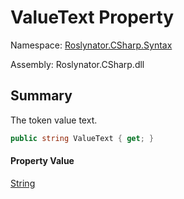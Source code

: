 # ValueText Property

Namespace: [Roslynator.CSharp.Syntax](../../README.md)

Assembly: Roslynator\.CSharp\.dll

## Summary

The token value text\.

```csharp
public string ValueText { get; }
```

#### Property Value

[String](https://docs.microsoft.com/en-us/dotnet/api/system.string)


